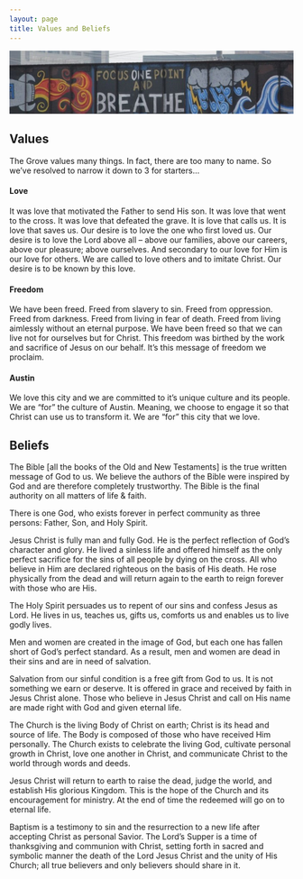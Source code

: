 ```yaml
---
layout: page
title: Values and Beliefs
---
```


<img class="banner" src="/img/focus-on-one-point-and-breathe.jpg" />

## Values

The Grove values many things.  In fact, there are too many to name.  So we’ve resolved to narrow it down to 3 for starters…

#### Love

It was love that motivated the Father to send His son. It was love that went to the cross. It was love that defeated the grave. It is love that calls us. It is love that saves us. Our desire is to love the one who first loved us. Our desire is to love the Lord above all – above our families, above our careers, above our pleasure; above ourselves. And secondary to our love for Him is our love for others. We are called to love others and to imitate Christ.  Our desire is to be known by this love.

#### Freedom

We have been freed. Freed from slavery to sin. Freed from oppression. Freed from darkness.  Freed from living in fear of death.  Freed from living aimlessly without an eternal purpose. We have been freed so that we can live not for ourselves but for Christ. This freedom was birthed by the work and sacrifice of Jesus on our behalf.   It’s this message of freedom we proclaim.

#### Austin

We love this city and we are committed to it’s unique culture and its people. We are “for” the culture of Austin. Meaning, we choose to engage it so that Christ can use us to transform it.  We are “for” this city that we love.


## Beliefs

The Bible [all the books of the Old and New Testaments] is the true written message of God to us. We believe the authors of the Bible were inspired by God and are therefore completely trustworthy. The Bible is the final authority on all matters of life & faith.

There is one God, who exists forever in perfect community as three persons: Father, Son, and Holy Spirit.

Jesus Christ is fully man and fully God. He is the perfect reflection of God’s character and glory. He lived a sinless life and offered himself as the only perfect sacrifice for the sins of all people by dying on the cross. All who believe in Him are declared righteous on the basis of His death. He rose physically from the dead and will return again to the earth to reign forever with those who are His.

The Holy Spirit persuades us to repent of our sins and confess Jesus as Lord. He lives in us, teaches us, gifts us, comforts us and enables us to live godly lives.

Men and women are created in the image of God, but each one has fallen short of God’s perfect standard. As a result, men and women are dead in their sins and are in need of salvation.

Salvation from our sinful condition is a free gift from God to us. It is not something we earn or deserve. It is offered in grace and received by faith in Jesus Christ alone. Those who believe in Jesus Christ and call on His name are made right with God and given eternal life.

The Church is the living Body of Christ on earth; Christ is its head and source of life. The Body is composed of those who have received Him personally. The Church exists to celebrate the living God, cultivate personal growth in Christ, love one another in Christ, and communicate Christ to the world through words and deeds.

Jesus Christ will return to earth to raise the dead, judge the world, and establish His glorious Kingdom. This is the hope of the Church and its encouragement for ministry. At the end of time the redeemed will go on to eternal life.

Baptism is a testimony to sin and the resurrection to a new life after accepting Christ as personal Savior. The Lord’s Supper is a time of thanksgiving and communion with Christ, setting forth in sacred and symbolic manner the death of the Lord Jesus Christ and the unity of His Church; all true believers and only believers should share in it.
